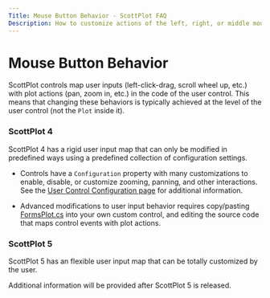```yaml
---
Title: Mouse Button Behavior - ScottPlot FAQ
Description: How to customize actions of the left, right, or middle mouse buttons in interactive ScottPlot controls
---
```


# Mouse Button Behavior

ScottPlot controls map user inputs (left-click-drag, scroll wheel up, etc.) with plot actions (pan, zoom in, etc.) in the code of the user control. This means that changing these behaviors is typically achieved at the level of the user control (not the `Plot` inside it). 

### ScottPlot 4

ScottPlot 4 has a rigid user input map that can only be modified in predefined ways using a predefined collection of configuration settings.
  
  * Controls have a `Configuration` property with many customizations to enable, disable, or customize zooming, panning, and other interactions. See the [User Control Configuration page](../configuration/) for additional information.

  * Advanced modifications to user input behavior requires copy/pasting [FormsPlot.cs](https://github.com/ScottPlot/ScottPlot/blob/main/src/ScottPlot4/ScottPlot.WinForms/FormsPlot.cs) into your own custom control, and editing the source code that maps control events with plot actions.

### ScottPlot 5

ScottPlot 5 has an flexible user input map that can be totally customized by the user.

Additional information will be provided after ScottPlot 5 is released.